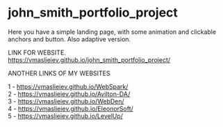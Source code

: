 # john_smith_portfolio_project

Here you have a simple landing page, with some animation and clickable anchors and button. Also adaptive version.

 LINK FOR WEBSITE. https://vmaslieiev.github.io/john_smith_portfolio_project/


ANOTHER LINKS OF MY WEBSITES

1 - https://vmaslieiev.github.io/WebSpark/ <br/>
2 - https://vmaslieiev.github.io/Avilton-DA/ <br/>
3 - https://vmaslieiev.github.io/WebDen/ <br/>
4 - https://vmaslieiev.github.io/EleonorSoft/ <br/>
5 - https://vmaslieiev.github.io/LevelUp/
